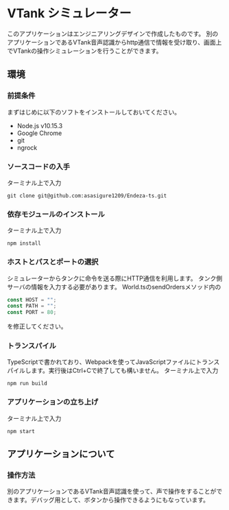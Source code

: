 # VTank シミュレーター
このアプリケーションはエンジニアリングデザインで作成したものです。
別のアプリケーションであるVTank音声認識からhttp通信で情報を受け取り、画面上でVTankの操作シミュレーションを行うことができます。

## 環境

### 前提条件
まずはじめに以下のソフトをインストールしておいてください。
+ Node.js v10.15.3
+ Google Chrome
+ git
+ ngrock

### ソースコードの入手
ターミナル上で入力
```
git clone git@github.com:asasigure1209/Endeza-ts.git
```

### 依存モジュールのインストール
ターミナル上で入力
```
npm install
```

### ホストとパスとポートの選択
シミュレーターからタンクに命令を送る際にHTTP通信を利用します。
タンク側サーバの情報を入力する必要があります。
World.tsのsendOrdersメソッド内の
``` javascript
const HOST = "";
const PATH = "";
const PORT = 80;
```
を修正してください。

### トランスパイル
TypeScriptで書かれており、Webpackを使ってJavaScriptファイルにトランスパイルします。実行後はCtrl+Cで終了しても構いません。
ターミナル上で入力
```
npm run build
```

### アプリケーションの立ち上げ
ターミナル上で入力
```
npm start
```

## アプリケーションについて

### 操作方法
別のアプリケーションであるVTank音声認識を使って、声で操作をすることができます。デバッグ用として、ボタンから操作できるようにもなっています。